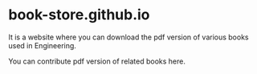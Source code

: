# book-store.github.io

It is a website where you can download the pdf version of various books used in Engineering.

You can contribute pdf version of related books here.
